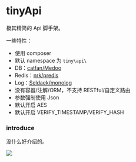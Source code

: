 # tinyApi

极其精简的 Api 脚手架。

一些特性：

- 使用 composer
- 默认 namespace 为 `tiny\api\`
- DB：[catfan/Medoo](https://github.com/catfan/Medoo)
- Redis：[nrk/predis](https://github.com/nrk/predis)
- Log：[Seldaek/monolog](https://github.com/Seldaek/monolog)
- 没有容器/注解/ORM，不支持 RESTful/自定义路由
- 参数强制使用 Json
- 默认开启 AES
- 默认开启 VERIFY_TIMESTAMP/VERIFY_HASH

### introduce

没什么好介绍的。

![](https://raw.githubusercontent.com/LemonLone/tinyApi/master/screenshot.png)